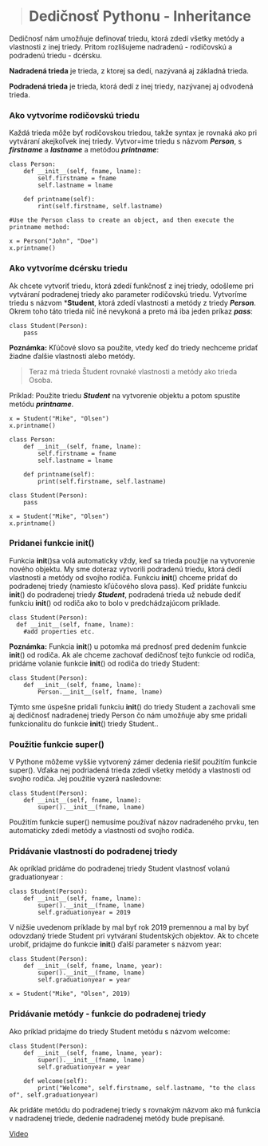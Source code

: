># Dedičnosť Pythonu - Inheritance

Dedičnosť nám umožňuje definovať triedu, ktorá zdedí všetky metódy a vlastnosti z inej triedy. Pritom rozlišujeme nadradenú - rodičovskú a podradenú triedu - dcérsku.

**Nadradená trieda** je trieda, z ktorej sa dedí, nazývaná aj základná trieda.

**Podradená trieda** je trieda, ktorá dedí z inej triedy, nazývanej aj odvodená trieda.

### Ako vytvoríme rodičovskú triedu
Každá trieda môže byť rodičovskou triedou, takže syntax je rovnaká ako pri vytváraní akejkoľvek inej triedy. Vytvor=ime triedu s názvom ***Person***, s ***firstname*** a ***lastname*** a metódou ***printname***:
~~~
class Person:
    def __init__(self, fname, lname):
        self.firstname = fname
        self.lastname = lname

    def printname(self):
        rint(self.firstname, self.lastname)

#Use the Person class to create an object, and then execute the printname method:

x = Person("John", "Doe")
x.printname()
~~~


### Ako vytvoríme dcérsku triedu

Ak chcete vytvoriť triedu, ktorá zdedí funkčnosť z inej triedy, odošleme pri vytváraní podradenej triedy ako parameter rodičovskú triedu. Vytvoríme triedu s názvom ***Student**, ktorá zdedí vlastnosti a metódy z triedy ***Person***. Okrem toho táto trieda nič iné nevykoná a preto má iba jeden príkaz ***pass***:
~~~
class Student(Person):
    pass
~~~
**Poznámka:** Kľúčové slovo sa použite, vtedy keď do triedy nechceme pridať žiadne ďalšie vlastnosti alebo metódy.

>Teraz má trieda Študent rovnaké vlastnosti a metódy ako trieda Osoba.

Príklad:
Použite triedu ***Student*** na vytvorenie objektu a potom spustite metódu ***printname***.
~~~
x = Student("Mike", "Olsen")
x.printname()
~~~
~~~
class Person:
    def __init__(self, fname, lname):
        self.firstname = fname
        self.lastname = lname

    def printname(self):
        print(self.firstname, self.lastname)

class Student(Person):
    pass

x = Student("Mike", "Olsen")
x.printname()
~~~

### Pridanei funkcie __init__()

Funkcia __init__()sa volá automaticky vždy, keď sa trieda použije na vytvorenie nového objektu. My sme doteraz vytvorili podradenú triedu, ktorá dedí vlastnosti a metódy od svojho rodiča. Funkciu __init__() chceme pridať do podradenej triedy (namiesto kľúčového slova pass). Keď pridáte funkciu __init__() do podradenej triedy ***Student***, podradená trieda už nebude dediť funkciu __init__() od rodiča ako to bolo v predchádzajúcom príklade.
~~~
class Student(Person):
  def __init__(self, fname, lname):
    #add properties etc.
~~~
**Poznámka:** Funkcia __init__() u potomka má prednosť pred dedením funkcie __init__() od rodiča. Ak ale chceme zachovať dedičnosť tejto funkcie od rodiča, pridáme volanie funkcie __init__() od rodiča do triedy Student:
~~~
class Student(Person):
    def __init__(self, fname, lname):
        Person.__init__(self, fname, lname)
~~~
Týmto sme úspešne pridali funkciu __init__() do triedy Student a zachovali sme aj dedičnosť nadradenej triedy Person čo nám umožňuje aby sme pridali funkcionalitu do funkcie __init__() triedy Student..

### Použitie funkcie super()

V Pythone môžeme vyššie vytvorený zámer dedenia riešiť použitím funkcie super(). Vďaka nej podriadená trieda zdedí všetky metódy a vlastnosti od svojho rodiča. Jej použitie vyzerá nasledovne:
~~~
class Student(Person):
    def __init__(self, fname, lname):
        super().__init__(fname, lname)
~~~
Použitím funkcie super() nemusíme používať názov nadradeného prvku, ten automaticky zdedí metódy a vlastnosti od svojho rodiča.

### Pridávanie vlastností do podradenej triedy

Ak opríklad pridáme do podradenej triedy Student vlastnosť volanú graduationyear :
~~~
class Student(Person):
    def __init__(self, fname, lname):
        super().__init__(fname, lname)
        self.graduationyear = 2019
~~~
V nižšie uvedenom príklade by mal byť rok 2019 premennou a mal by byť odovzdaný triede Student pri vytváraní študentských objektov. Ak to chcete urobiť, pridajme do funkcie __init__() ďalší parameter s názvom year:
~~~
class Student(Person):
    def __init__(self, fname, lname, year):
        super().__init__(fname, lname)
        self.graduationyear = year

x = Student("Mike", "Olsen", 2019)
~~~

### Pridávanie metódy - funkcie do podradenej triedy

Ako príklad pridajme do triedy Student metódu s názvom welcome:
~~~
class Student(Person):
    def __init__(self, fname, lname, year):
        super().__init__(fname, lname)
        self.graduationyear = year

    def welcome(self):
        print("Welcome", self.firstname, self.lastname, "to the class of", self.graduationyear)
~~~
Ak pridáte metódu do podradenej triedy s rovnakým názvom ako má funkcia v nadradenej triede, dedenie nadradenej metódy bude prepísané.

[Video](https://www.youtube.com/watch?v=eERQiO9OIGw&list=PLNAMH_0HgWT_qPUxA1750M5om7iodrCtK&index=5&pp=iAQB)